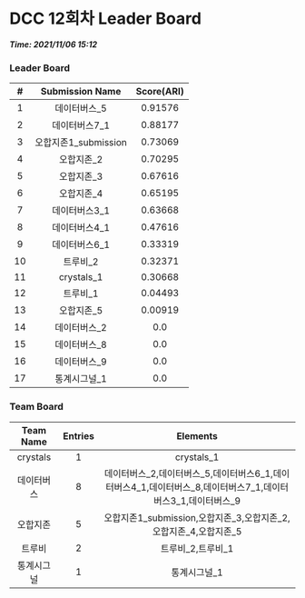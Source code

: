 # DCC 12회차 Leader Board
***Time: 2021/11/06 15:12***

### Leader Board

|#|Submission Name|Score(ARI)|
|:---:|:---:|:---:|
|1|데이터버스_5|0.91576|
|2|데이터버스7_1|0.88177|
|3|오합지존1_submission|0.73069|
|4|오합지존_2|0.70295|
|5|오합지존_3|0.67616|
|6|오합지존_4|0.65195|
|7|데이터버스3_1|0.63668|
|8|데이터버스4_1|0.47616|
|9|데이터버스6_1|0.33319|
|10|트루비_2|0.32371|
|11|crystals_1|0.30668|
|12|트루비_1|0.04493|
|13|오합지존_5|0.00919|
|14|데이터버스_2|0.0|
|15|데이터버스_8|0.0|
|16|데이터버스_9|0.0|
|17|통계시그널_1|0.0|

### Team Board

|Team Name|Entries|Elements|
|:---:|:---:|:---:|
|crystals|1|crystals_1|
|데이터버스|8|데이터버스_2,데이터버스_5,데이터버스6_1,데이터버스4_1,데이터버스_8,데이터버스7_1,데이터버스3_1,데이터버스_9|
|오합지존|5|오합지존1_submission,오합지존_3,오합지존_2,오합지존_4,오합지존_5|
|트루비|2|트루비_2,트루비_1|
|통계시그널|1|통계시그널_1|
